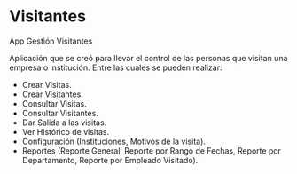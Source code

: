 # Visitantes
App Gestión Visitantes

Aplicación que se creó para llevar el control de las personas que visitan una empresa o institución. Entre las cuales se pueden realizar:

- Crear Visitas.
- Crear Visitantes.
- Consultar Visitas.
- Consultar Visitantes.
- Dar Salida a las visitas.
- Ver Histórico de visitas.
- Configuración (Instituciones, Motivos de la visita).
- Reportes (Reporte General, Reporte por Rango de Fechas, Reporte por Departamento, Reporte por Empleado Visitado).
